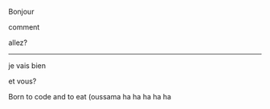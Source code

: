 Bonjour

comment

allez?

----------

je vais bien

et vous?

Born to code 
and to eat (oussama ha ha ha ha ha
